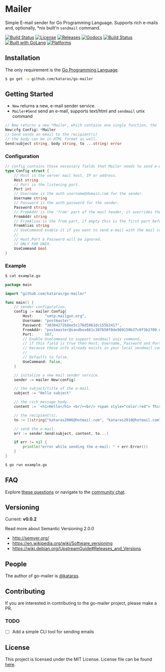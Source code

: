 # Mailer

Simple E-mail sender for Go Programming Language.
Supports rich e-mails and, optionally, *nix built'n `sendmail` command.

<a href="https://travis-ci.org/kataras/go-mailer"><img src="https://img.shields.io/travis/kataras/go-mailer.svg?style=flat-square" alt="Build Status"></a>
<a href="https://github.com/kataras/go-mailer/blob/master/LICENSE"><img src="https://img.shields.io/badge/%20license-MIT%20%20License%20-E91E63.svg?style=flat-square" alt="License"></a>
<a href="https://github.com/kataras/go-mailer/releases"><img src="https://img.shields.io/badge/%20release%20-%20v0.0.2-blue.svg?style=flat-square" alt="Releases"></a>
<a href="https://godoc.org/github.com/kataras/go-mailer"><img src="https://img.shields.io/badge/%20docs-reference-5272B4.svg?style=flat-square" alt="Godocs"></a>
<a href="https://kataras.rocket.chat/channel/go-mailer"><img src="https://img.shields.io/badge/%20community-chat-00BCD4.svg?style=flat-square" alt="Build Status"></a>
<a href="https://golang.org"><img src="https://img.shields.io/badge/powered_by-Go-3362c2.svg?style=flat-square" alt="Built with GoLang"></a>
<a href="#"><img src="https://img.shields.io/badge/platform-Any--OS-yellow.svg?style=flat-square" alt="Platforms"></a>

## Installation

The only requirement is the [Go Programming Language](https://golang.org/dl).

```bash
$ go get -u github.com/kataras/go-mailer
```

## Getting Started

- `New` returns a new, e-mail sender service.
- `Mailer#Send` send an e-mail, supports text/html and `sendmail` unix command

```go
// New returns a new *Mailer, which contains one single function, the `Send`.
New(cfg Config) *Mailer
// Send sends an email to the recipient(s)
// the body can be in HTML format as well.
Send(subject string, body string, to ...string) error
```

### Configuration

```go
// Config contains those necessary fields that Mailer needs to send e-mails.
type Config struct {
    // Host is the server mail host, IP or address.
    Host string
    // Port is the listening port.
    Port int
    // Username is the auth username@domain.com for the sender.
    Username string
    // Password is the auth password for the sender.
    Password string
    // FromAddr is the 'from' part of the mail header, it overrides the username.
    FromAddr string
    // FromAlias is the from part, if empty this is the first part before @ from the Username field.
    FromAlias string
    // UseCommand enable it if you want to send e-mail with the mail command  instead of smtp.
    //
    // Host,Port & Password will be ignored.
    // ONLY FOR UNIX.
    UseCommand bool
}
```

### Example

```sh
$ cat example.go
```

```go
package main

import "github.com/kataras/go-mailer"

func main() {
    // sender configuration.
    config := mailer.Config{
        Host:     "smtp.mailgun.org",
        Username: "postmaster",
        Password: "38304272b8ee5c176d5961dc155b2417",
        FromAddr: "postmaster@sandbox661c307650f04e909150b37c0f3b2f09.mailgun.org",
        Port:     587,
        // Enable UseCommand to support sendmail unix command,
        // if this field is true then Host, Username, Password and Port are not required,
        // because these info already exists in your local sendmail configuration.
        //
        // Defaults to false.
        UseCommand: false,
    }

    // initalize a new mail sender service.
    sender := mailer.New(config)

    // the subject/title of the e-mail.
    subject := "Hello subject"

    // the rich message body.
    content := `<h1>Hello</h1> <br/><br/> <span style="color:red"> This is the rich message body </span>`

    // the recipient(s).
    to := []string{"kataras2006@hotmail.com", "kataras2018@hotmail.com"}

    // send the e-mail.
    err := sender.Send(subject, content, to...)

    if err != nil {
        println("error while sending the e-mail: " + err.Error())
    }
}
```

```sh
$ go run example.go
```

## FAQ

Explore [these questions](https://github.com/kataras/go-mailer/issues?go-mailer=label%3Aquestion) or navigate to the [community chat](https://kataras.rocket.chat/channel/go-mailer).

## Versioning

Current: **v0.0.2**

Read more about Semantic Versioning 2.0.0

 - http://semver.org/
 - https://en.wikipedia.org/wiki/Software_versioning
 - https://wiki.debian.org/UpstreamGuide#Releases_and_Versions

## People

The author of go-mailer is [@kataras](https://github.com/kataras).

## Contributing

If you are interested in contributing to the go-mailer project, please make a PR.

### TODO

- [ ] Add a simple CLI tool for sending emails

## License

This project is licensed under the MIT License. License file can be found [here](LICENSE).
